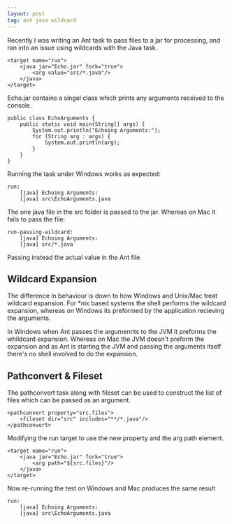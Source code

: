 ```yaml
---
layout: post
tag: ant java wildcard
---
```



Recently I was writing an Ant task to pass files to a jar for processing, and ran into an issue using wildcards with the Java task.

	<target name="run">
		<java jar="Echo.jar" fork="true">
			<arg value="src/*.java"/>
		</java>
	</target>

Echo.jar contains a singel class which prints any arguments received to the console.

	public class EchoArguments {
		public static void main(String[] args) {
			System.out.println("Echoing Arguments:");
			for (String arg : args) {
				System.out.println(arg);
			}
		}
	}

Running the task under Windows works as expected:

	run:
		[java] Echoing Arguments:
		[java] src\EchoArguments.java

The one java file in the src folder is passed to the jar. Whereas on Mac it fails to pass the file:

	run-passing-wildcard:
		[java] Echoing Arguments:
		[java] src/*.java

Passing instead the actual value in the Ant file.

## Wildcard Expansion 
The difference in behaviour is down to how Windows and Unix/Mac treat wildcard expansion. For *nix based systems the shell performs the wildcard expansion, whereas on Windows its preformed by the application recieving the arguments.

In Windows when Ant passes the argumennts to the JVM it preforms the whildcard expansion. Whereas on Mac the JVM doesn't preform the expansion and as Ant is starting the JVM and passing the arguments itself there's no shell involved to do the expansion.

## Pathconvert & Fileset
The pathconvert task along with fileset can be used to construct the list of files which can be passed as an argument.

	<pathconvert property="src.files">
		<fileset dir="src" includes="**/*.java"/>
	</pathconvert>
	
Modifying the run target to use the new property and the arg path element.

    <target name="run">
        <java jar="Echo.jar" fork="true">
            <arg path="${src.files}"/>
        </java>
    </target>

Now re-running the test on Windows and Mac produces the same result

	run:
		[java] Echoing Arguments:
		[java] src\EchoArguments.java
